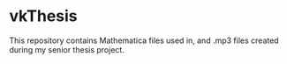 # vkThesis
This repository contains Mathematica files used in, and .mp3 files created during my senior thesis project.
